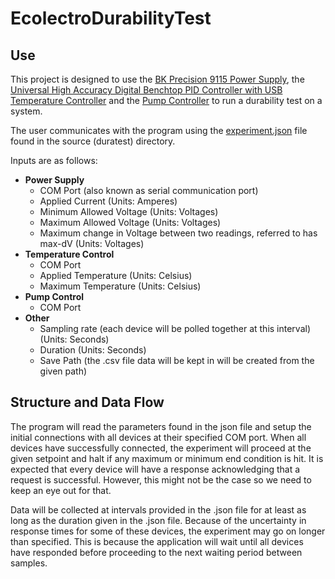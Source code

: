 # EcolectroDurabilityTest

## Use
This project is designed to use the [BK Precision 9115 Power
Supply](https://www.bkprecision.com/products/power-supplies/9115-1200w-multi-range-80v-60a-dc-power-supply.html), the
[Universal High Accuracy Digital Benchtop PID Controller with USB Temperature
Controller](https://www.omega.com/en-us/control-monitoring/controllers/pid-controllers/p/CS8DPT-Series) and the [Pump
Controller](https://www.admiralinstruments.com) to run a durability test on a system.

The user communicates with the program using the [experiment.json](duratest/experiment.json) file found in the source
(duratest) directory.

Inputs are as follows:
* **Power Supply**
    * COM Port (also known as serial communication port)
    * Applied Current (Units: Amperes)
    * Minimum Allowed Voltage (Units: Voltages)
    * Maximum Allowed Voltage (Units: Voltages)
    * Maximum change in Voltage between two readings, referred to has max-dV (Units: Voltages)
* **Temperature Control**
    * COM Port
    * Applied Temperature (Units: Celsius)
    * Maximum Temperature (Units: Celsius)
* **Pump Control**
    * COM Port
* **Other**
    * Sampling rate (each device will be polled together at this interval) (Units: Seconds)
    * Duration (Units: Seconds)
    * Save Path (the .csv file data will be kept in will be created from the given path)



## Structure and Data Flow

The program will read the parameters found in the json file and setup the initial connections with all devices at their
specified COM port. When all devices have successfully connected, the experiment will proceed at the given setpoint and
halt if any maximum or minimum end condition is hit. It is expected that every device will have a response acknowledging
that a request is successful. However, this might not be the case so we need to keep an eye out for that.

Data will be collected at intervals provided in the .json file for at least as long as the duration given in the .json
file. Because of the uncertainty in response times for some of these devices, the experiment may go on longer than
specified. This is because the application will wait until all devices have responded before proceeding to the next
waiting period between samples.
